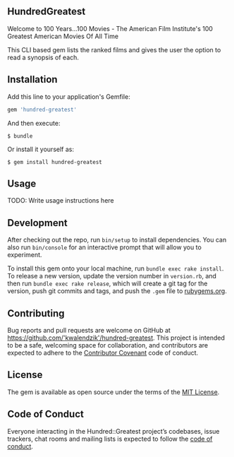 ## HundredGreatest

Welcome to 100 Years…100 Movies - 
The American Film Institute's 100 Greatest American Movies Of All Time

This CLI based gem lists the ranked films and gives the user the option to read a synopsis of each.

## Installation

Add this line to your application's Gemfile:

```ruby
gem 'hundred-greatest'
```

And then execute:

    $ bundle

Or install it yourself as:

    $ gem install hundred-greatest

## Usage

TODO: Write usage instructions here

## Development

After checking out the repo, run `bin/setup` to install dependencies. You can also run `bin/console` for an interactive prompt that will allow you to experiment.

To install this gem onto your local machine, run `bundle exec rake install`. To release a new version, update the version number in `version.rb`, and then run `bundle exec rake release`, which will create a git tag for the version, push git commits and tags, and push the `.gem` file to [rubygems.org](https://rubygems.org).

## Contributing

Bug reports and pull requests are welcome on GitHub at https://github.com/'kwalendzik'/hundred-greatest. This project is intended to be a safe, welcoming space for collaboration, and contributors are expected to adhere to the [Contributor Covenant](http://contributor-covenant.org) code of conduct.

## License

The gem is available as open source under the terms of the [MIT License](https://opensource.org/licenses/MIT).

## Code of Conduct

Everyone interacting in the Hundred::Greatest project’s codebases, issue trackers, chat rooms and mailing lists is expected to follow the [code of conduct](https://github.com/'kwalendzik'/hundred-greatest/blob/master/CODE_OF_CONDUCT.md).
